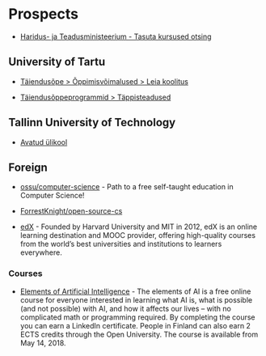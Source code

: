 # Prospects

- [Haridus- ja Teadusministeerium - Tasuta kursused otsing](https://www.hm.ee/et/kursused)

## University of Tartu

- [Täiendusõpe > Õppimisvõimalused > Leia koolitus](https://www.ut.ee/et/koolitus/otsi-koolitust)

- [Täiendusõppeprogrammid > Täppisteadused](https://www.is.ut.ee/pls/ois/!tere.tulemast?leht=OK.AY.EL&kl_valdkond=7&systeemi_seaded=10,1,12,1&sessioon=0&tegevus=otsi)

## Tallinn University of Technology

- [Avatud ülikool](https://www.ttu.ee/taiendusoppijale/avatud-ope)

## Foreign

- [ossu/computer-science](https://github.com/ossu/computer-science) - Path to a free self-taught education in Computer Science!

- [ForrestKnight/open-source-cs](https://github.com/ForrestKnight/open-source-cs)

- [edX](https://www.edx.org/) - Founded by Harvard University and MIT in 2012, edX is an online learning destination and MOOC provider, offering high-quality courses from the world’s best universities and institutions to learners everywhere.

### Courses

- [Elements of Artificial Intelligence](https://www.elementsofai.com/) - The elements of AI is a free online course for everyone interested in learning what AI is, what is possible (and not possible) with AI, and how it affects our lives – with no complicated math or programming required. By completing the course you can earn a LinkedIn certificate. People in Finland can also earn 2 ECTS credits through the Open University. The course is available from May 14, 2018.
